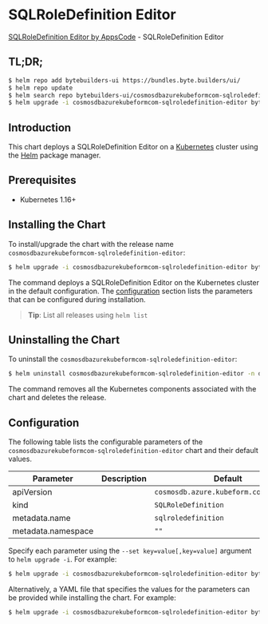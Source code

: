 # SQLRoleDefinition Editor

[SQLRoleDefinition Editor by AppsCode](https://byte.builders) - SQLRoleDefinition Editor

## TL;DR;

```bash
$ helm repo add bytebuilders-ui https://bundles.byte.builders/ui/
$ helm repo update
$ helm search repo bytebuilders-ui/cosmosdbazurekubeformcom-sqlroledefinition-editor --version=v0.4.18
$ helm upgrade -i cosmosdbazurekubeformcom-sqlroledefinition-editor bytebuilders-ui/cosmosdbazurekubeformcom-sqlroledefinition-editor -n default --create-namespace --version=v0.4.18
```

## Introduction

This chart deploys a SQLRoleDefinition Editor on a [Kubernetes](http://kubernetes.io) cluster using the [Helm](https://helm.sh) package manager.

## Prerequisites

- Kubernetes 1.16+

## Installing the Chart

To install/upgrade the chart with the release name `cosmosdbazurekubeformcom-sqlroledefinition-editor`:

```bash
$ helm upgrade -i cosmosdbazurekubeformcom-sqlroledefinition-editor bytebuilders-ui/cosmosdbazurekubeformcom-sqlroledefinition-editor -n default --create-namespace --version=v0.4.18
```

The command deploys a SQLRoleDefinition Editor on the Kubernetes cluster in the default configuration. The [configuration](#configuration) section lists the parameters that can be configured during installation.

> **Tip**: List all releases using `helm list`

## Uninstalling the Chart

To uninstall the `cosmosdbazurekubeformcom-sqlroledefinition-editor`:

```bash
$ helm uninstall cosmosdbazurekubeformcom-sqlroledefinition-editor -n default
```

The command removes all the Kubernetes components associated with the chart and deletes the release.

## Configuration

The following table lists the configurable parameters of the `cosmosdbazurekubeformcom-sqlroledefinition-editor` chart and their default values.

|     Parameter      | Description |                      Default                      |
|--------------------|-------------|---------------------------------------------------|
| apiVersion         |             | <code>cosmosdb.azure.kubeform.com/v1alpha1</code> |
| kind               |             | <code>SQLRoleDefinition</code>                    |
| metadata.name      |             | <code>sqlroledefinition</code>                    |
| metadata.namespace |             | <code>""</code>                                   |


Specify each parameter using the `--set key=value[,key=value]` argument to `helm upgrade -i`. For example:

```bash
$ helm upgrade -i cosmosdbazurekubeformcom-sqlroledefinition-editor bytebuilders-ui/cosmosdbazurekubeformcom-sqlroledefinition-editor -n default --create-namespace --version=v0.4.18 --set apiVersion=cosmosdb.azure.kubeform.com/v1alpha1
```

Alternatively, a YAML file that specifies the values for the parameters can be provided while
installing the chart. For example:

```bash
$ helm upgrade -i cosmosdbazurekubeformcom-sqlroledefinition-editor bytebuilders-ui/cosmosdbazurekubeformcom-sqlroledefinition-editor -n default --create-namespace --version=v0.4.18 --values values.yaml
```
